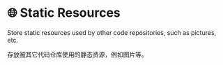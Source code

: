 # 🌐 Static Resources 

Store static resources used by other code repositories, such as pictures, etc.

存放被其它代码仓库使用的静态资源，例如图片等。
